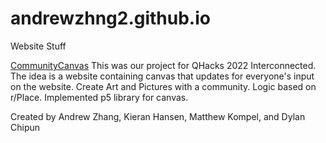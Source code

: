 # andrewzhng2.github.io
Website Stuff

<ins>CommunityCanvas</ins>
This was our project for QHacks 2022 Interconnected.
The idea is a website containing canvas that updates for everyone's input on the website.
Create Art and Pictures with a community. Logic based on r/Place.
Implemented p5 library for canvas.

Created by Andrew Zhang, Kieran Hansen, Matthew Kompel, and Dylan Chipun
